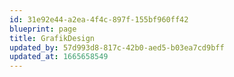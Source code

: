 ```yaml
---
id: 31e92e44-a2ea-4f4c-897f-155bf960ff42
blueprint: page
title: GrafikDesign
updated_by: 57d993d8-817c-42b0-aed5-b03ea7cd9bff
updated_at: 1665658549
---
```

